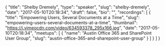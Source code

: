 {
  "title": "Shelby Dremely",
  "type": "speaker",
  "slug": "shelby-dremely",
  "date": "2017-05-10T20:18:34",
  "draft": false,
  "bio": "",
  "recordings": [
    {
      "title": "Empowering Users, Several Documents at a Time",
      "slug": "empowering-users-several-documents-at-a-time",
      "thumbnail": "https://i.vimeocdn.com/video/634593378_295x166.jpg",
      "date": "2017-05-10T20:18:34",
      "meetups": [
        {
          "name": "Austin Office 365 and SharePoint User Group",
          "slug": "austin-office-365-and-sharepoint-user-group"
        }
      ]
    }
  ]
}